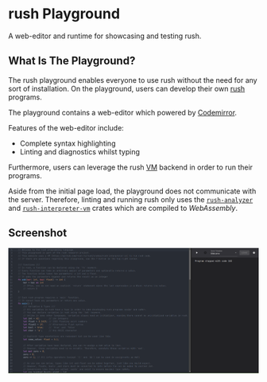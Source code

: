 # rush Playground

A web-editor and runtime for showcasing and testing rush.

## What Is The Playground?

The rush playground enables everyone to use rush without the need for any sort
of installation. On the playground, users can develop their own
[rush](https://github.com/rush-rs/rush) programs.

The playground contains a web-editor which powered by
[Codemirror](https://github.com/codemirror).

Features of the web-editor include:

- Complete syntax highlighting
- Linting and diagnostics whilst typing

Furthermore, users can leverage the rush
[VM](https://github.com/rush-rs/rush/tree/main/crates/rush-interpreter-vm)
backend in order to run their programs.

Aside from the initial page load, the playground does not communicate with the
server. Therefore, linting and running rush only uses the
[`rush-analyzer`](https://github.com/rush-rs/rush/tree/main/crates/rush-analyzer)
and
[`rush-interpreter-vm`](https://github.com/rush-rs/rush/tree/main/crates/rush-interpreter-vm)
crates which are compiled to _WebAssembly_.

## Screenshot

![Screenshot of the playground](./screenshot.png)

